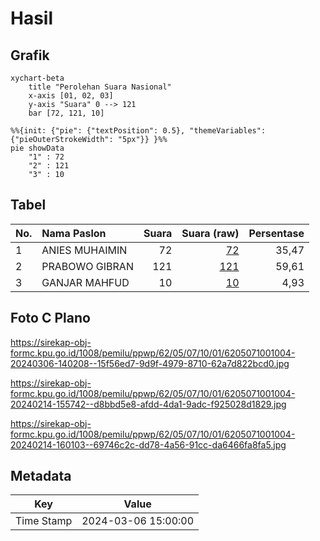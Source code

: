 # Hasil

## Grafik

```mermaid
xychart-beta
    title "Perolehan Suara Nasional"
    x-axis [01, 02, 03]
    y-axis "Suara" 0 --> 121
    bar [72, 121, 10]
```

```mermaid
%%{init: {"pie": {"textPosition": 0.5}, "themeVariables": {"pieOuterStrokeWidth": "5px"}} }%%
pie showData
    "1" : 72
    "2" : 121
    "3" : 10
```

## Tabel

| No. | Nama Paslon    | Suara | Suara (raw) | Persentase |
|:--- |:-------------- | -----:| -----------:| ----------:|
| 1   | ANIES MUHAIMIN | 72    | [72][p-1]   | 35,47      |
| 2   | PRABOWO GIBRAN | 121   | [121][p-2]  | 59,61      |
| 3   | GANJAR MAHFUD  | 10    | [10][p-3]   | 4,93       |


[p-1]: https://github.com/gigit-pemilu/pemilu-2024/blob/main/pilpres/hitung-suara/sub/62-kalimantan-tengah/sub/05-barito-utara/sub/07-teweh-baru/sub/1001-jingah/sub/004-tps/sub/paslon-1.txt
[p-2]: https://github.com/gigit-pemilu/pemilu-2024/blob/main/pilpres/hitung-suara/sub/62-kalimantan-tengah/sub/05-barito-utara/sub/07-teweh-baru/sub/1001-jingah/sub/004-tps/sub/paslon-2.txt
[p-3]: https://github.com/gigit-pemilu/pemilu-2024/blob/main/pilpres/hitung-suara/sub/62-kalimantan-tengah/sub/05-barito-utara/sub/07-teweh-baru/sub/1001-jingah/sub/004-tps/sub/paslon-3.txt

## Foto C Plano

https://sirekap-obj-formc.kpu.go.id/1008/pemilu/ppwp/62/05/07/10/01/6205071001004-20240306-140208--15f56ed7-9d9f-4979-8710-62a7d822bcd0.jpg

https://sirekap-obj-formc.kpu.go.id/1008/pemilu/ppwp/62/05/07/10/01/6205071001004-20240214-155742--d8bbd5e8-afdd-4da1-9adc-f925028d1829.jpg

https://sirekap-obj-formc.kpu.go.id/1008/pemilu/ppwp/62/05/07/10/01/6205071001004-20240214-160103--69746c2c-dd78-4a56-91cc-da6466fa8fa5.jpg


## Metadata

| Key        | Value               |
| ---------- | ------------------- |
| Time Stamp | 2024-03-06 15:00:00 |



